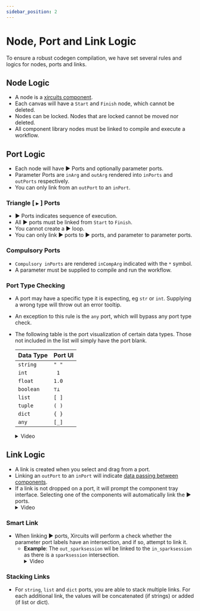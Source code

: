 ```yaml
---
sidebar_position: 2
---
```

# Node, Port and Link Logic

To ensure a robust codegen compilation, we have set several rules and logics for nodes, ports and links.

## Node Logic

- A node is a [xircuits component](../technical-concepts/xircuits-components/getting-started-with-xircuits-components.md).
- Each canvas will have a `Start` and `Finish` node, which cannot be deleted.
- Nodes can be locked. Nodes that are locked cannot be moved nor deleted.
- All component library nodes must be linked to compile and execute a workflow. 

## Port Logic
- Each node will have ▶ Ports and optionally parameter ports.
- Parameter Ports are `inArg` and `outArg` rendered into `inPorts` and `outPorts` respectively.
- You can only link from an `outPort` to an `inPort`.

### Triangle [ `▶` ] Ports

- ▶ Ports indicates sequence of execution.
- All ▶ ports must be linked from `Start` to `Finish`.
- You cannot create a ▶ loop. 
- You can only link ▶ ports to ▶ ports, and parameter to parameter ports.

### Compulsory Ports
- `Compulsory inPorts` are rendered `inCompArg` indicated with the `*` symbol. 
- A parameter must be supplied to compile and run the workflow.

### Port Type Checking

- A port may have a specific type it is expecting, eg `str` or `int`. Supplying a wrong type will throw out an error tooltip.
- An exception to this rule is the `any` port, which will bypass any port type check.
- The following table is the port visualization of certain data types. Those not included in the list will simply have the port blank.

    | Data Type | Port UI |
    |-----------|---------|
    | `string`  | `" "`   |
    | `int`     | ` 1`    |
    | `float`   | `1.0`   |
    | `boolean` | `⊤⊥`    |
    | `list`    | `[ ]`   |
    | `tuple`   | `( )`   |
    | `dict`    | `{ }`   |
    | `any`     | `[_]`   |

    <details>
    <summary>Video</summary>
    <p align="center">
    <img src="https://user-images.githubusercontent.com/84708008/161918620-34e20908-f32d-406b-8e47-104e91249472.gif"></img></p>
    </details>

## Link Logic
- A link is created when you select and drag from a port.
- Linking an `outPort` to an `inPort` will indicate [data passing between components](../tutorials/passing-data-between-components.md).
- If a link is not dropped on a port, it will prompt the component tray interface. Selecting one of the components will automatically link the ▶ ports.
    <details>
    <summary>Video</summary>
    <p align="center">
    <img src="https://user-images.githubusercontent.com/68586800/165813394-3d81e135-1c40-42c6-b480-7cba48114c1c.gif
    "></img></p>
    </details>

### Smart Link
- When linking ▶ ports, Xircuits will perform a check whether the parameter port labels have an intersection, and if so, attempt to link it.
  - **Example**: The `out_sparksession` wil be linked to the `in_sparksession` as there is a `sparksession` intersection.
    <details>
    <summary>Video</summary>
    <p align="center">
    <img src="https://user-images.githubusercontent.com/84708008/165257379-77776d0e-8b20-4ef9-820b-40b9e80697e4.gif"></img></p>
    </details>


### Stacking Links
- For `string`, `list` and `dict` ports, you are able to stack multiple links. For each additional link, the values will be concatenated (if strings) or added (if list or dict).